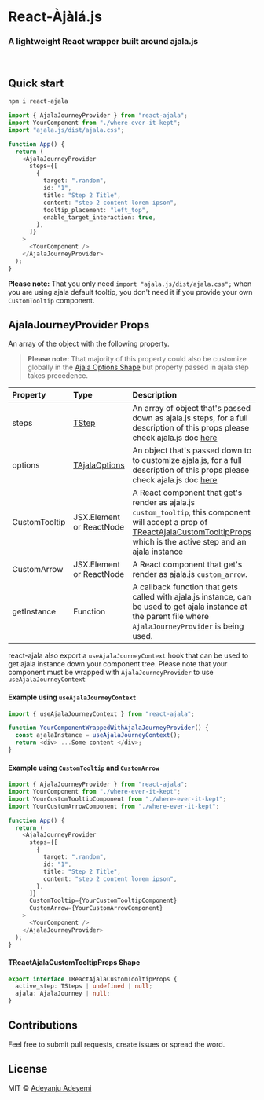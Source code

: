 # React-Àjàlá.js

### A lightweight React wrapper built around ajala.js

<br>

## Quick start

```bash
npm i react-ajala
```

```ts
import { AjalaJourneyProvider } from "react-ajala";
import YourComponent from "./where-ever-it-kept";
import "ajala.js/dist/ajala.css";

function App() {
  return (
    <AjalaJourneyProvider
      steps={[
        {
          target: ".random",
          id: "1",
          title: "Step 2 Title",
          content: "step 2 content lorem ipson",
          tooltip_placement: "left_top",
          enable_target_interaction: true,
        },
      ]}
    >
      <YourComponent />
    </AjalaJourneyProvider>
  );
}
```

**Please note:** That you only need `import "ajala.js/dist/ajala.css";` when you are using ajala default tooltip, you don't need it if you provide your own `CustomTooltip` component.

## AjalaJourneyProvider Props

An array of the object with the following property.

> **Please note:** That majority of this property could also be customize globally in the [Ajala Options Shape](https://github.com/DevYemi/ajala?tab=readme-ov-file#ajala-options-shape) but property passed in ajala step takes precedence.

| Property      | Type                                                                                     | Description                                                                                                                                                                                           |
| :------------ | :--------------------------------------------------------------------------------------- | :---------------------------------------------------------------------------------------------------------------------------------------------------------------------------------------------------- |
| steps         | [TStep](https://github.com/DevYemi/ajala?tab=readme-ov-file#ajala-step-shape)            | An array of object that's passed down as ajala.js steps, for a full description of this props please check ajala.js doc [here](https://github.com/DevYemi/ajala?tab=readme-ov-file#ajala-step-shape)  |
| options       | [TAjalaOptions](https://github.com/DevYemi/ajala?tab=readme-ov-file#ajala-options-shape) | An object that's passed down to to customize ajala.js, for a full description of this props please check ajala.js doc [here](https://github.com/DevYemi/ajala?tab=readme-ov-file#ajala-options-shape) |
| CustomTooltip | JSX.Element or ReactNode                                                                 | A React component that get's render as ajala.js `custom_tooltip`, this component will accept a prop of [TReactAjalaCustomTooltipProps]() which is the active step and an ajala instance               |
| CustomArrow   | JSX.Element or ReactNode                                                                 | A React component that get's render as ajala.js `custom_arrow`.                                                                                                                                       |
| getInstance   | Function                                                                                 | A callback function that gets called with ajala.js instance, can be used to get ajala instance at the parent file where `AjalaJourneyProvider` is being used.                                         |

react-ajala also export a `useAjalaJourneyContext` hook that can be used to get ajala instance down your component tree. Please note that your component must be wrapped with `AjalaJourneyProvider` to use `useAjalaJourneyContext`

#### Example using `useAjalaJourneyContext`

```ts
import { useAjalaJourneyContext } from "react-ajala";

function YourComponentWrappedWithAjalaJourneyProvider() {
  const ajalaInstance = useAjalaJourneyContext();
  return <div> ...Some content </div>;
}
```

#### Example using `CustomTooltip` and `CustomArrow`

```ts
import { AjalaJourneyProvider } from "react-ajala";
import YourComponent from "./where-ever-it-kept";
import YourCustomTooltipComponent from "./where-ever-it-kept";
import YourCustomArrowComponent from "./where-ever-it-kept";

function App() {
  return (
    <AjalaJourneyProvider
      steps={[
        {
          target: ".random",
          id: "1",
          title: "Step 2 Title",
          content: "step 2 content lorem ipson",
        },
      ]}
      CustomTooltip={YourCustomTooltipComponent}
      CustomArrow={YourCustomArrowComponent}
    >
      <YourComponent />
    </AjalaJourneyProvider>
  );
}
```

#### TReactAjalaCustomTooltipProps Shape

```ts
export interface TReactAjalaCustomTooltipProps {
  active_step: TSteps | undefined | null;
  ajala: AjalaJourney | null;
}
```

## Contributions

Feel free to submit pull requests, create issues or spread the word.

## License

MIT &copy; [Adeyanju Adeyemi](https://x.com/BlackTiyemi)
